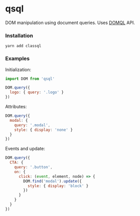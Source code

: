 # qsql
DOM manipulation using document queries. Uses [DOMQL](https://github.com/domql/domql) API.

### Installation
```
yarn add classql
```

### Examples

Initialization: 

```javascript
import DOM from 'qsql'

DOM.query({
  logo: { query: '.logo' }
})
```

Attributes:
```javascript
DOM.query({
  modal: {
    query: '.modal',
    style: { display: 'none' }
  }
})
```

Events and update:
```javascript
DOM.query({
  CTA: {
    query: '.button',
    on: {
      click: (event, element, node) => {
        DOM.find('modal').update({
          style: { display: 'block' }
        })
      }
    }
  }
})
```

